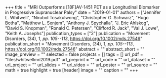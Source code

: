 +++
title = "MRI Outperforms [18F]AV-1451 PET as a Longitudinal Biomarker in Progressive Supranuclear Palsy"
date = "2019-01-01"
authors = ["Jennifer L. Whitwell", "Nirubol Tosakulwong", "Christopher G. Schwarz", "Hugo Botha", "Matthew L. Senjem", "Anthony J. Spychalla", "J. Eric Ahlskog", "David S. Knopman", "Ronald C. Petersen", "Clifford R. Jack", "Val J. Lowe", "Keith A. Josephs"]
publication_types = ["2"]
publication = "Movement Disorders, (34), 1, _pp. 105--113_, https://doi.org/10.1002/mds.27546"
publication_short = "Movement Disorders, (34), 1, _pp. 105--113_, https://doi.org/10.1002/mds.27546"
abstract = ""
abstract_short = ""
image_preview = ""
selected = false
projects = []
tags = []
url_pdf = "files/whitwellmri2019.pdf"
url_preprint = ""
url_code = ""
url_dataset = ""
url_project = ""
url_slides = ""
url_video = ""
url_poster = ""
url_source = ""
math = true
highlight = true
[header]
image = ""
caption = ""
+++
